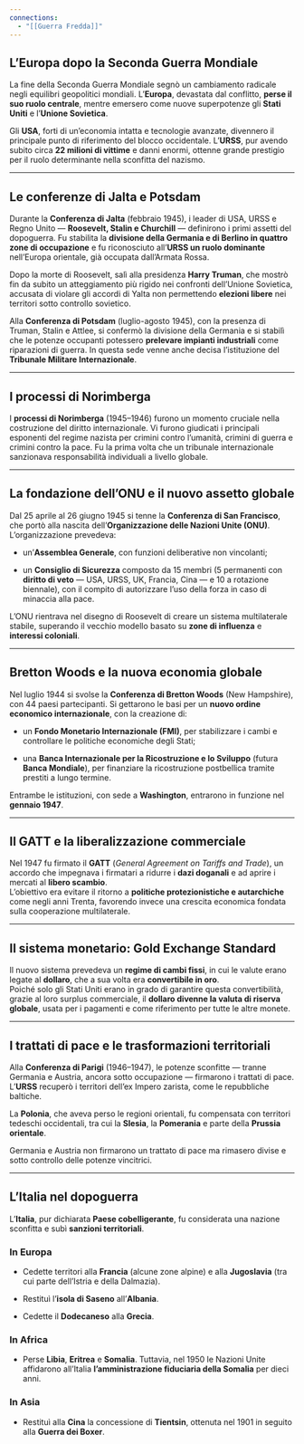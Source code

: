 ```yaml
---
connections:
  - "[[Guerra Fredda]]"
---
```


## L’Europa dopo la Seconda Guerra Mondiale

La fine della Seconda Guerra Mondiale segnò un cambiamento radicale negli equilibri geopolitici mondiali. L’**Europa**, devastata dal conflitto, **perse il suo ruolo centrale**, mentre emersero come nuove superpotenze gli **Stati Uniti** e l’**Unione Sovietica**.

Gli **USA**, forti di un’economia intatta e tecnologie avanzate, divennero il principale punto di riferimento del blocco occidentale. L’**URSS**, pur avendo subito circa **22 milioni di vittime** e danni enormi, ottenne grande prestigio per il ruolo determinante nella sconfitta del nazismo.

---

## Le conferenze di Jalta e Potsdam

Durante la **Conferenza di Jalta** (febbraio 1945), i leader di USA, URSS e Regno Unito — **Roosevelt, Stalin e Churchill** — definirono i primi assetti del dopoguerra. Fu stabilita la **divisione della Germania e di Berlino in quattro zone di occupazione** e fu riconosciuto all’**URSS un ruolo dominante** nell’Europa orientale, già occupata dall’Armata Rossa.

Dopo la morte di Roosevelt, salì alla presidenza **Harry Truman**, che mostrò fin da subito un atteggiamento più rigido nei confronti dell’Unione Sovietica, accusata di violare gli accordi di Yalta non permettendo **elezioni libere** nei territori sotto controllo sovietico.

Alla **Conferenza di Potsdam** (luglio-agosto 1945), con la presenza di Truman, Stalin e Attlee, si confermò la divisione della Germania e si stabilì che le potenze occupanti potessero **prelevare impianti industriali** come riparazioni di guerra. In questa sede venne anche decisa l’istituzione del **Tribunale Militare Internazionale**.

---

## I processi di Norimberga

I **processi di Norimberga** (1945–1946) furono un momento cruciale nella costruzione del diritto internazionale. Vi furono giudicati i principali esponenti del regime nazista per crimini contro l’umanità, crimini di guerra e crimini contro la pace. Fu la prima volta che un tribunale internazionale sanzionava responsabilità individuali a livello globale.

---

## La fondazione dell’ONU e il nuovo assetto globale

Dal 25 aprile al 26 giugno 1945 si tenne la **Conferenza di San Francisco**, che portò alla nascita dell’**Organizzazione delle Nazioni Unite (ONU)**. L’organizzazione prevedeva:

- un’**Assemblea Generale**, con funzioni deliberative non vincolanti;
    
- un **Consiglio di Sicurezza** composto da 15 membri (5 permanenti con **diritto di veto** — USA, URSS, UK, Francia, Cina — e 10 a rotazione biennale), con il compito di autorizzare l’uso della forza in caso di minaccia alla pace.
    

L’ONU rientrava nel disegno di Roosevelt di creare un sistema multilaterale stabile, superando il vecchio modello basato su **zone di influenza** e **interessi coloniali**.

---

## Bretton Woods e la nuova economia globale

Nel luglio 1944 si svolse la **Conferenza di Bretton Woods** (New Hampshire), con 44 paesi partecipanti. Si gettarono le basi per un **nuovo ordine economico internazionale**, con la creazione di:

- un **Fondo Monetario Internazionale (FMI)**, per stabilizzare i cambi e controllare le politiche economiche degli Stati;
    
- una **Banca Internazionale per la Ricostruzione e lo Sviluppo** (futura **Banca Mondiale**), per finanziare la ricostruzione postbellica tramite prestiti a lungo termine.
    

Entrambe le istituzioni, con sede a **Washington**, entrarono in funzione nel **gennaio 1947**.

---

## Il GATT e la liberalizzazione commerciale

Nel 1947 fu firmato il **GATT** (_General Agreement on Tariffs and Trade_), un accordo che impegnava i firmatari a ridurre i **dazi doganali** e ad aprire i mercati al **libero scambio**.  
L’obiettivo era evitare il ritorno a **politiche protezionistiche e autarchiche** come negli anni Trenta, favorendo invece una crescita economica fondata sulla cooperazione multilaterale.

---

## Il sistema monetario: Gold Exchange Standard

Il nuovo sistema prevedeva un **regime di cambi fissi**, in cui le valute erano legate al **dollaro**, che a sua volta era **convertibile in oro**.  
Poiché solo gli Stati Uniti erano in grado di garantire questa convertibilità, grazie al loro surplus commerciale, il **dollaro divenne la valuta di riserva globale**, usata per i pagamenti e come riferimento per tutte le altre monete.

---

## I trattati di pace e le trasformazioni territoriali

Alla **Conferenza di Parigi** (1946–1947), le potenze sconfitte — tranne Germania e Austria, ancora sotto occupazione — firmarono i trattati di pace. L’**URSS** recuperò i territori dell’ex Impero zarista, come le repubbliche baltiche.

La **Polonia**, che aveva perso le regioni orientali, fu compensata con territori tedeschi occidentali, tra cui la **Slesia**, la **Pomerania** e parte della **Prussia orientale**.

Germania e Austria non firmarono un trattato di pace ma rimasero divise e sotto controllo delle potenze vincitrici.

---

## L’Italia nel dopoguerra

L’**Italia**, pur dichiarata **Paese cobelligerante**, fu considerata una nazione sconfitta e subì **sanzioni territoriali**.

### In Europa

- Cedette territori alla **Francia** (alcune zone alpine) e alla **Jugoslavia** (tra cui parte dell’Istria e della Dalmazia).
    
- Restituì l’**isola di Saseno** all’**Albania**.
    
- Cedette il **Dodecaneso** alla **Grecia**.
    

### In Africa

- Perse **Libia**, **Eritrea** e **Somalia**. Tuttavia, nel 1950 le Nazioni Unite affidarono all’Italia **l’amministrazione fiduciaria della Somalia** per dieci anni.
    

### In Asia

- Restituì alla **Cina** la concessione di **Tientsin**, ottenuta nel 1901 in seguito alla **Guerra dei Boxer**.
    
